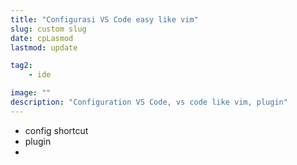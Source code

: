 ```yaml
---
title: "Configurasi VS Code easy like vim"
slug: custom slug
date: cpLasmod
lastmod: update

tag2:
    - ide

image: ""
description: "Configuration VS Code, vs code like vim, plugin"
---
```

- config shortcut
- plugin
-
